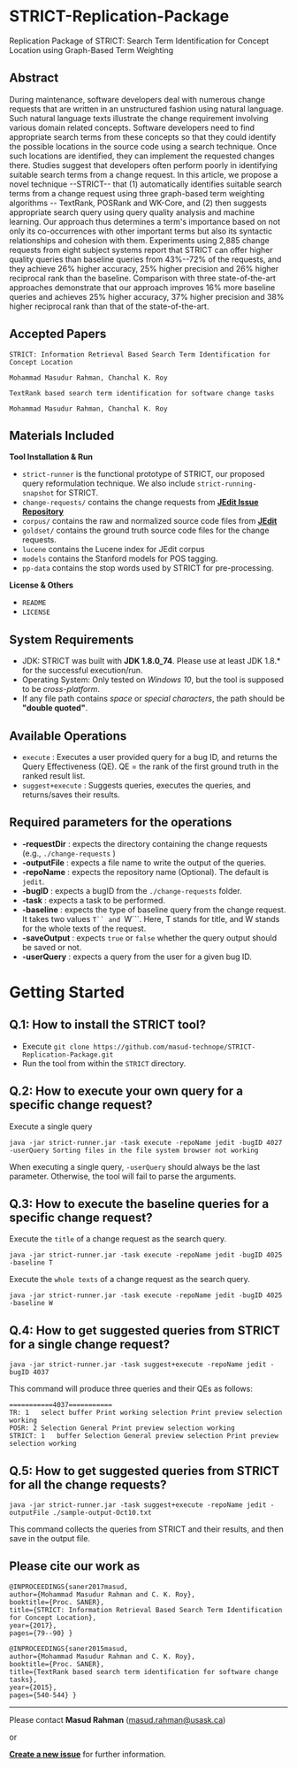 STRICT-Replication-Package
==============================================
Replication Package of STRICT: Search Term Identification for Concept Location using Graph-Based Term Weighting


Abstract
--------------------------------
During maintenance, software developers deal with numerous  change requests that are written in an unstructured fashion using natural language.
Such natural language texts illustrate the change requirement involving various domain related concepts. 
Software developers need to find appropriate search terms from these concepts so that they could identify the possible locations in the source code using a search technique. 
Once such locations are identified, they can implement the requested changes there.
Studies suggest that developers often perform poorly in identifying suitable search terms from a change request. 
In this article, we propose a novel technique --STRICT-- that (1) automatically identifies suitable search terms from a change request using three graph-based term weighting algorithms -- TextRank, POSRank and WK-Core, and (2) then suggests appropriate search query using query quality analysis and machine learning. Our approach thus 
determines a term's importance based on not only its co-occurrences with other important terms but also its syntactic relationships and cohesion with them. Experiments using 2,885 change requests from eight subject systems report that STRICT can offer higher quality queries 
than baseline queries from 43%--72% of the requests, and they achieve 26% higher accuracy, 25% higher precision and 26% higher reciprocal rank than the baseline. 
Comparison with three state-of-the-art approaches demonstrate that our approach improves 16% more baseline queries and achieves 25% higher accuracy, 
37% higher precision and 38% higher reciprocal rank than that of the state-of-the-art.


Accepted Papers
-------------------------------
```
STRICT: Information Retrieval Based Search Term Identification for Concept Location

Mohammad Masudur Rahman, Chanchal K. Roy
```
```
TextRank based search term identification for software change tasks

Mohammad Masudur Rahman, Chanchal K. Roy
```

Materials Included
----------------------------------------
**Tool Installation & Run**

- ```strict-runner``` is the functional prototype of STRICT, our proposed query reformulation technique. 
We also include ```strict-running-snapshot``` for STRICT.
- ```change-requests/``` contains the change requests from [**JEdit Issue Repository**](https://sourceforge.net/p/jedit/bugs)
- ```corpus/``` contains the raw and normalized source code files from [**JEdit**](https://github.com/vanzin/jEdit)
- ```goldset/``` contains the ground truth source code files for the change requests.  
- ```lucene``` contains the Lucene index for JEdit corpus
- ```models``` contains the Stanford models for POS tagging.
- ```pp-data``` contains the stop words used by STRICT for pre-processing. 

**License & Others**

- ```README```
- ```LICENSE```

System Requirements
---------------------------
- JDK: STRICT was built with **JDK 1.8.0_74**. Please use at least JDK 1.8.* for the successful execution/run.
- Operating System: Only tested on *Windows 10*, but the tool is supposed to be *cross-platform*.
- If any file path contains *space* or *special characters*, the path should be **"double quoted"**.

Available Operations
----------------------------
- ```execute``` :  Executes a user provided query for a bug ID, and returns the Query Effectiveness (QE). QE = the rank of the first ground truth in the ranked result list.
- ```suggest+execute``` :  Suggests queries, executes the queries, and returns/saves their results.


Required parameters for the operations
-----------------------------------------------
-  **-requestDir** : expects the directory containing the change requests (e.g., ```./change-requests``` )
-  **-outputFile** : expects a file name to write the output of the queries.
-  **-repoName** : expects the repository name (Optional). The default is ```jedit```.
-  **-bugID** : expects a bugID from the ```./change-requests``` folder.
-  **-task** : expects a task to be performed.
-  **-baseline** : expects the type of baseline query from the change request. It takes two values ```T`` and ```W```. Here, T stands for title, and W stands for the whole texts of the request.
-  **-saveOutput** : expects ```true``` or ```false``` whether the query output should be saved or not.
-  **-userQuery** : expects a query from the user for a given bug ID.


Getting Started
==================================================

Q.1: How to install the STRICT tool?
--------------------------------------------------
- Execute ```git clone https://github.com/masud-technope/STRICT-Replication-Package.git```
- Run the tool from within the ```STRICT``` directory.


Q.2: How to execute your own query for a specific change request?
-----------------------------------------------------------------------------------
Execute a single query
```
java -jar strict-runner.jar -task execute -repoName jedit -bugID 4027 -userQuery Sorting files in the file system browser not working
```
When executing a single query, ```-userQuery``` should always be the last parameter. Otherwise, the tool will fail to parse the arguments.


Q.3: How to execute the baseline queries for a specific change request?
-----------------------------------------------------------------------------------
Execute the ```title``` of a change request as the search query.

```
java -jar strict-runner.jar -task execute -repoName jedit -bugID 4025 -baseline T
```

Execute the ```whole texts``` of a change request as the search query.
```
java -jar strict-runner.jar -task execute -repoName jedit -bugID 4025 -baseline W
```

Q.4: How to get suggested queries from STRICT for a single change request?
-------------------------------------------------------
```
java -jar strict-runner.jar -task suggest+execute -repoName jedit -bugID 4037
```
This command will produce three queries and their QEs as follows:
```
===========4037===========
TR: 1	select buffer Print working selection Print preview selection working
POSR: 2	Selection General Print preview selection working
STRICT: 1	buffer Selection General preview selection Print preview selection working
```

Q.5: How to get suggested queries from STRICT for all the change requests?
--------------------------------------------------------------------------
```
java -jar strict-runner.jar -task suggest+execute -repoName jedit -outputFile ./sample-output-Oct10.txt
```
This command collects the queries from STRICT and their results, and then save in the output file.


Please cite our work as
------------------------------------------------------------
```
@INPROCEEDINGS{saner2017masud,
author={Mohammad Masudur Rahman and C. K. Roy},
booktitle={Proc. SANER},
title={STRICT: Information Retrieval Based Search Term Identification for Concept Location},
year={2017},
pages={79--90} }
```
```
@INPROCEEDINGS{saner2015masud,
author={Mohammad Masudur Rahman and C. K. Roy},
booktitle={Proc. SANER},
title={TextRank based search term identification for software change tasks},
year={2015},
pages={540-544} }
```
--------------------------------------------
Please contact **Masud Rahman** (masud.rahman@usask.ca) 

or 

[**Create a new issue**](https://github.com/masud-technope/STRICT-Replication-Package/issues/new) for further information.





